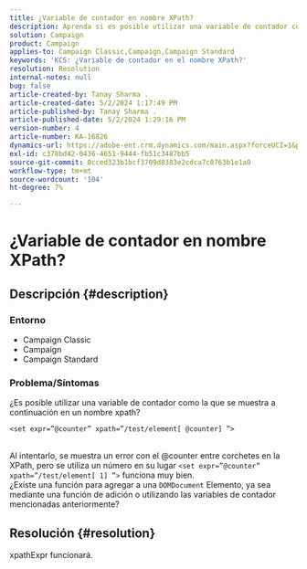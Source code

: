 ```yaml
---
title: ¿Variable de contador en nombre XPath?
description: Aprenda si es posible utilizar una variable de contador como la de un nombre xpath.
solution: Campaign
product: Campaign
applies-to: Campaign Classic,Campaign,Campaign Standard
keywords: 'KCS: ¿Variable de contador en el nombre XPath?'
resolution: Resolution
internal-notes: null
bug: false
article-created-by: Tanay Sharma .
article-created-date: 5/2/2024 1:17:49 PM
article-published-by: Tanay Sharma .
article-published-date: 5/2/2024 1:29:16 PM
version-number: 4
article-number: KA-16826
dynamics-url: https://adobe-ent.crm.dynamics.com/main.aspx?forceUCI=1&pagetype=entityrecord&etn=knowledgearticle&id=2fc2f359-8608-ef11-9f8a-6045bd026dc7
exl-id: c378bd42-0436-4651-9444-fb51c3487bb5
source-git-commit: 0cced323b1bcf3709d8383e2cdca7c8763b1e1a0
workflow-type: tm+mt
source-wordcount: '104'
ht-degree: 7%

---
```


# ¿Variable de contador en nombre XPath?

## Descripción {#description}


### Entorno

- Campaign Classic
- Campaign
- Campaign Standard


### Problema/Síntomas

¿Es posible utilizar una variable de contador como la que se muestra a continuación en un nombre xpath?


```
<set expr=”@counter” xpath=”/test/element[ @counter] ”>
```

<br>Al intentarlo, se muestra un error con el @counter entre corchetes en la XPath, pero se utiliza un número en su lugar `<set expr=”@counter” xpath=”/test/element[ 1] ”>` funciona muy bien.<br>¿Existe una función para agregar a una `DOMDocument` Elemento, ya sea mediante una función de adición o utilizando las variables de contador mencionadas anteriormente?

## Resolución {#resolution}


xpathExpr funcionará.
